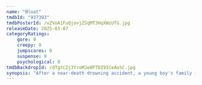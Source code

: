 ```yaml
---
name: "Bloat"
tmdbId: "937393"
tmdbPosterId: /xZVoA1FuQjovjZSqMT3HqXWzUfG.jpg
releaseDate: 2025-03-07
categoryRatings:
    gore: 0
    creepy: 0
    jumpscares: 0
    suspense: 0
    psychological: 0
tmdbBackdropId: /dTgtCZj3YroMJe0P7DZ9ICeAoSC.jpg
synopsis: "After a near-death drowning accident, a young boy's family is horrified to discover he has become possessed by a legendary demon from the depths of the lake. As the family races against time to save the boy's soul, the evil monster inside the child tears the family apart as it seeks to destroy everyone in its path."
---
```

